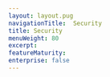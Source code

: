 ```yaml
---
layout: layout.pug
navigationTitle:  Security
title: Security
menuWeight: 80
excerpt:
featureMaturity:
enterprise: false
---
```

